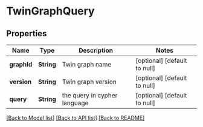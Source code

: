 # TwinGraphQuery
## Properties

Name | Type | Description | Notes
------------ | ------------- | ------------- | -------------
**graphId** | **String** | Twin graph name | [optional] [default to null]
**version** | **String** | Twin graph version | [optional] [default to null]
**query** | **String** | the query in cypher language | [optional] [default to null]

[[Back to Model list]](../README.md#documentation-for-models) [[Back to API list]](../README.md#documentation-for-api-endpoints) [[Back to README]](../README.md)

